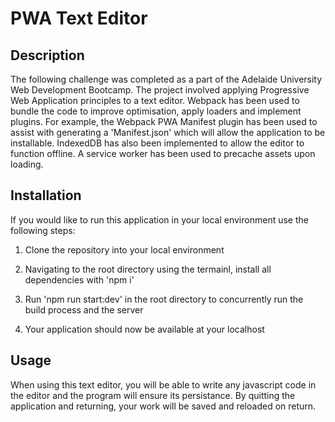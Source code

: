 # PWA Text Editor

## Description
The following challenge was completed as a part of the Adelaide University Web Development Bootcamp. The project involved applying Progressive Web Application principles to a text editor. Webpack has been used to bundle the code to improve optimisation, apply loaders and implement plugins. For example, the Webpack PWA Manifest plugin has been used to assist with generating a 'Manifest.json' which will allow the application to be installable. 
IndexedDB has also been implemented to allow the editor to function offline. A service worker has been used to precache assets upon loading.

## Installation
If you would like to run this application in your local environment use the following steps:

1. Clone the repository into your local environment

2. Navigating to the root directory using the termainl, install all dependencies with 'npm i'

3. Run 'npm run start:dev' in the root directory to concurrently run the build process and the server 

4. Your application should now be available at your localhost

## Usage
When using this text editor, you will be able to write any javascript code in the editor and the program will ensure its persistance. By quitting the application and returning, your work will be saved and reloaded on return.


